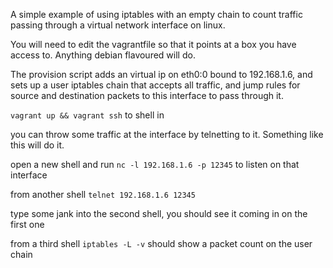 A simple example of using iptables with an empty chain to count traffic passing through a virtual network interface on linux.

You will need to edit the vagrantfile so that it points at a box you have access to. Anything debian flavoured will do.

The provision script adds an virtual ip on eth0:0 bound to 192.168.1.6, and sets up a user iptables chain that accepts all traffic, and jump rules for source and destination packets to this interface to pass through it.

`vagrant up && vagrant ssh` to shell in

you can throw some traffic at the interface by telnetting to it. Something like this will do it.

open a new shell and run `nc -l 192.168.1.6 -p 12345` to listen on that interface

from another shell `telnet 192.168.1.6 12345`

type some jank into the second shell, you should see it coming in on the first one 

from a third shell `iptables -L -v` should show a packet count on the user chain
